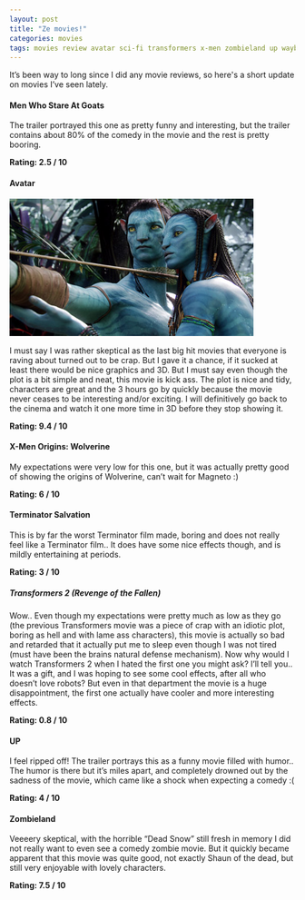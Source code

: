 ```yaml
---
layout: post
title: "Ze movies!"
categories: movies
tags: movies review avatar sci-fi transformers x-men zombieland up waybackmachine
---
```


It’s been way to long since I did any movie reviews, so here's a short update on movies I’ve seen lately.

#### Men Who Stare At Goats
The trailer portrayed this one as pretty funny and interesting, but the trailer contains about 80% of the comedy in the movie and the rest is pretty booring.

**Rating: 2.5 / 10**

#### Avatar
![Avatar](/images/2010-avatar.jpg)

I must say I was rather skeptical as the last big hit movies that everyone is raving about turned out to be crap. But I gave it a chance, if it sucked at least there would be nice graphics and 3D. But I must say even though the plot is a bit simple and neat, this movie is kick ass. The plot is nice and tidy, characters are great and the 3 hours go by quickly because the movie never ceases to be interesting and/or exciting. I will definitively go back to the cinema and watch it one more time in 3D before they stop showing it.

**Rating: 9.4 / 10**

#### X-Men Origins: Wolverine
My expectations were very low for this one, but it was actually pretty good of showing the origins of Wolverine, can’t wait for Magneto :)

**Rating: 6 / 10**

#### Terminator Salvation
This is by far the worst Terminator film made, boring and does not really feel like a Terminator film.. It does have some nice effects though, and is mildly entertaining at periods.

**Rating: 3 / 10**

##### Transformers 2 (Revenge of the Fallen)
Wow.. Even though my expectations were pretty much as low as they go (the previous Transformers movie was a piece of crap with an idiotic plot, boring as hell and with lame ass characters), this movie is actually so bad and retarded that it actually put me to sleep even though I was not tired (must have been the brains natural defense mechanism).
Now why would I watch Transformers 2 when I hated the first one you might ask? I’ll tell you.. It was a gift, and I was hoping to see some cool effects, after all who doesn’t love robots? But even in that department the movie is a huge disappointment, the first one actually have cooler and more interesting effects.

**Rating: 0.8 / 10**

#### UP
I feel ripped off! The trailer portrays this as a funny movie filled with humor.. The humor is there but it’s miles apart, and completely drowned out by the sadness of the movie, which came like a shock when expecting a comedy :(

**Rating: 4 / 10**

#### Zombieland
Veeeery skeptical, with the horrible “Dead Snow” still fresh in memory I did not really want to even see a comedy zombie movie. But it quickly became apparent that this movie was quite good, not exactly Shaun of the dead, but still very enjoyable with lovely characters.

**Rating: 7.5 / 10**
